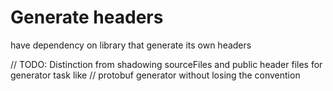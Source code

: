 # Generate headers

have dependency on library that generate its own headers


// TODO: Distinction from shadowing sourceFiles and public header files for generator task like
//  protobuf generator without losing the convention
